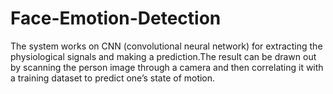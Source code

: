 # Face-Emotion-Detection
The system works on CNN (convolutional neural network) for extracting the physiological signals and making a prediction.The result can be drawn out by scanning the person image through a camera and then correlating it with a training dataset to predict one’s state of motion.
